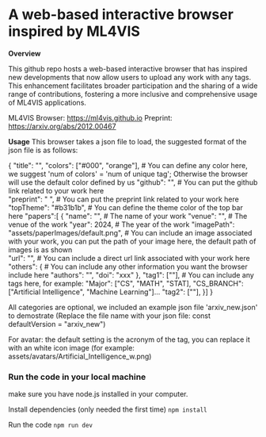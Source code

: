 # A web-based interactive browser inspired by ML4VIS

**Overview**

This github repo hosts a web-based interactive browser that has inspired new developments that now allow users to upload any work with any tags. This enhancement facilitates broader participation and the sharing of a wide range of contributions, fostering a more inclusive and comprehensive usage of ML4VIS applications.

ML4VIS
Browser: https://ml4vis.github.io
Preprint: https://arxiv.org/abs/2012.00467

**Usage**
This browser takes a json file to load, the suggested format of the json file is as follows:


{
  "title": "",
  "colors": ["#000", "orange"],     # You can define any color here, we suggest 'num of colors' = 'num of unique tag'; Otherwise the browser will use the default color defined by us 
  "github": "",     # You can put the github link related to your work here               
  "preprint": " ",      # You can put the preprint link related to your work here  
  "topTheme": "#b31b1b",        # You can define the theme color of the top bar here
  "papers":[
  {
    "name": "",     # The name of your work
    "venue": "",    # The venue of the work
    "year": 2024,   # The year of the work
    "imagePath": "assets/paperImages/default.png",     # You can include an image associated with your work, you can put the path of your image here, the default path of images is as shown     
    "url": "",      # You can include a direct url link associated with your work here
    "others": {     # You can include any other information you want the browser include here
      "authors": "",
      "doi": "xxx"
    },
    "tag1": [""],        # You can include any tags here, for example: "Major": ["CS", "MATH", "STAT], "CS_BRANCH": ["Artificial Intelligence", "Machine Learning"]...
    "tag2": [""],
  }]
}

All categories are optional, we included an example json file 'arxiv_new.json' to demostrate (Replace the file name with your json file: const defaultVersion = "arxiv_new")

For avatar: the default setting is the acronym of the tag, you can replace it with an white icon image (for example: assets/avatars/Artificial_Intelligence_w.png)


### Run the code in your local machine
make sure you have node.js installed in your computer.

Install dependencies (only needed the first time)
```npm install```

Run the code
```npm run dev```
